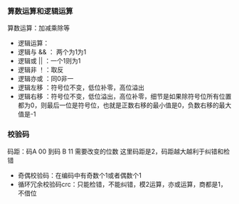 ### 算数运算和逻辑运算

算数运算：加减乘除等

- 逻辑运算：
- 逻辑与 && ： 两个为1为1
- 逻辑或 || ：一个1则为1
- 逻辑非 ！：取反
- 逻辑亦或 ：同0非一
- 逻辑左移 ：符号位不变，低位补零，高位溢出
- 逻辑右移 ：符号位不变，低位溢出，高位补零，细节是如果除符号位所有位置都为0，则最后一位是符号位，也就是正数右移的最小值是0，负数右移的最大值是-1

 

### 校验码

码距：码A 00 到码 B 11 需要改变的位数 这里码距是2，码距越大越利于纠错和检错



- 奇偶校验码：在编码中有奇数个1或者偶数个1
- 循环冗余校验码crc：只能检错，不能纠错，模2运算，亦或运算，商都是1，不借位

